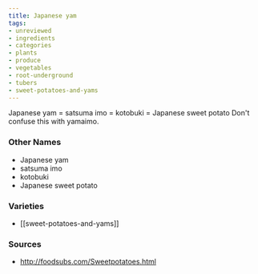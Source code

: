```yaml
---
title: Japanese yam
tags:
- unreviewed
- ingredients
- categories
- plants
- produce
- vegetables
- root-underground
- tubers
- sweet-potatoes-and-yams
---
```

Japanese yam = satsuma imo = kotobuki = Japanese sweet potato Don't confuse this with yamaimo.

### Other Names

* Japanese yam
* satsuma imo
* kotobuki
* Japanese sweet potato

### Varieties

* [[sweet-potatoes-and-yams]]

### Sources
* http://foodsubs.com/Sweetpotatoes.html
